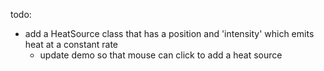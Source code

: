 todo:
- add a HeatSource class that has a position and 'intensity' which emits heat at a constant rate
  - update demo so that mouse can click to add a heat source
